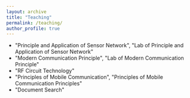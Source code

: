 ```yaml
---
layout: archive
title: "Teaching"
permalink: /teaching/
author_profile: true
---
```



* "Principle and Application of Sensor Network", "Lab of Principle and Application of Sensor Network"
* "Modern Communication Principle", "Lab of Modern Communication Principle"
* "RF Circuit Technology"
* "Principles of Mobile Communication", "Principles of Mobile Communication Principles"
* "Document Search"

<!--{% include base_path %}

{% for post in site.teaching reversed %}
  {% include archive-single.html %}
{% endfor %}-->
